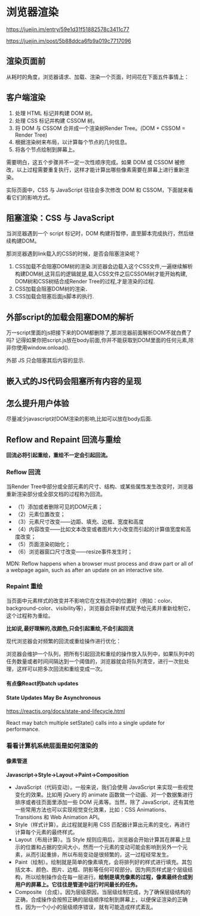 # 浏览器渲染

https://juejin.im/entry/59e1d31f51882578c3411c77

https://juejin.im/post/5b88ddca6fb9a019c7717096

## 渲染页面前
从耗时的角度，浏览器请求、加载、渲染一个页面，时间花在下面五件事情上：

## 客户端渲染
1. 处理 HTML 标记并构建 DOM 树。
2. 处理 CSS 标记并构建 CSSOM 树。
3. 将 DOM 与 CSSOM 合并成一个渲染树Render Tree。(DOM + CSSOM = Render Tree)
4. 根据渲染树来布局，以计算每个节点的几何信息。
5. 将各个节点绘制到屏幕上。

需要明白，这五个步骤并不一定一次性顺序完成。如果 DOM 或 CSSOM 被修改，以上过程需要重复执行，这样才能计算出哪些像素需要在屏幕上进行重新渲染。

实际页面中，CSS 与 JavaScript 往往会多次修改 DOM 和 CSSOM，下面就来看看它们的影响方式。

## 阻塞渲染：CSS 与 JavaScript
当浏览器遇到一个 script 标记时，DOM 构建将暂停，直至脚本完成执行，然后继续构建DOM。

那浏览器遇到link载入的CSS的时候，是否会阻塞渲染呢？
1. CSS加载不会阻塞DOM树的渲染.浏览器会边载入这个CSS文件,一遍继续解析构建DOM树,这背后的逻辑就是,载入CSS文件之后CSSOM树才能开始构建, DOM树和CSS树结合成Render Tree的过程,才是渲染的过程.
2. CSS加载会阻塞DOM树的渲染．
3. CSS加载会阻塞后面js脚本的执行.

## 外部script的加载会阻塞DOM的解析
万一script里面的js把接下来的DOM都删除了,那浏览器前面解析DOM不就白费了吗?
记得如果你把script.js放在body前面,你并不能获取到DOM里面的任何元素,除非你使用window.onload().

外部 JS 只会阻塞其后内容的显示.

## 嵌入式的JS代码会阻塞所有内容的呈现

## 怎么提升用户体验
尽量减少javascript对DOM渲染的影响,比如可以放在body后面.


## Reflow and Repaint 回流与重绘
**回流必将引起重绘，重绘不一定会引起回流。**

### Reflow 回流
当Render Tree中部分或全部元素的尺寸、结构、或某些属性发生改变时，浏览器重新渲染部分或全部文档的过程称为回流。

- （1）添加或者删除可见的DOM元素；
- （2）元素位置改变；
- （3）元素尺寸改变——边距、填充、边框、宽度和高度
- （4）内容改变——比如文本改变或者图片大小改变而引起的计算值宽度和高度改变；
- （5）页面渲染初始化；
- （6）浏览器窗口尺寸改变——resize事件发生时；


MDN: 
Reflow happens when a browser must process and draw part or all of a webpage again, such as after an update on an interactive site.

### Repaint 重绘
当页面中元素样式的改变并不影响它在文档流中的位置时（例如：color、background-color、visibility等），浏览器会将新样式赋予给元素并重新绘制它，这个过程称为重绘。

**比如说,最好理解的,改颜色,只会引起重绘,不会引起回流**

现代浏览器会对频繁的回流或重绘操作进行优化：

浏览器会维护一个队列，把所有引起回流和重绘的操作放入队列中，如果队列中的任务数量或者时间间隔达到一个阈值的，浏览器就会将队列清空，进行一次批处理，这样可以把多次回流和重绘变成一次。


#### 有点像React的batch updates
#### State Updates May Be Asynchronous

https://reactjs.org/docs/state-and-lifecycle.html

React may batch multiple setState() calls into a single update for performance.


### 看看计算机系统层面是如何渲染的
#### 像素管道
**Javascript->Style->Layout->Paint->Composition**

- JavaScript（代码变动）。一般来说，我们会使用 JavaScript 来实现一些视觉变化的效果。比如用 jQuery 的 animate 函数做一个动画、对一个数据集进行排序或者往页面里添加一些 DOM 元素等。当然，除了 JavaScript，还有其他一些常用方法也可以实现视觉变化效果，比如：CSS Animations、Transitions 和 Web Animation API。
- Style（样式计算）。此过程就是利用 CSS 匹配器计算出元素的变化，再进行计算每个元素的最终样式。
- Layout（布局计算）。当 Style 规则应用后，浏览器会开始计算其在屏幕上显示的位置和占据的空间大小，然而一个元素的变动可能会影响到另外一个元素，从而引起重排，所以布局变动是很频繁的，这一过程经常发生。
- Paint（绘制）。绘制就是简单的像素填充，会将排列好的样式进行填充。其包括文本、颜色、图片、边框、阴影等任何可视部分。因为网页样式是个层级结构，所以绘制操作会在每一层进行。**绘制是填充像素的过程，像素最终合成到用户的屏幕上。它往往是管道中运行时间最长的任务。**
- Composite（合成）。因为层级原因，当层级绘制完成，为了确保层级结构的正确，合成操作会按照正确的层级顺序绘制到屏幕上，以便保证渲染的正确性，因为一个小小的层级顺序错误，就有可能造成样式紊乱。

